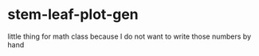 # stem-leaf-plot-gen
little thing for math class because I do not want to write those numbers by hand
